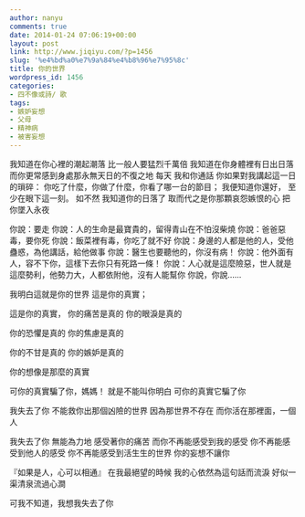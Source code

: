```yaml
---
author: nanyu
comments: true
date: 2014-01-24 07:06:19+00:00
layout: post
link: http://www.jiqiyu.com/?p=1456
slug: '%e4%bd%a0%e7%9a%84%e4%b8%96%e7%95%8c'
title: 你的世界
wordpress_id: 1456
categories:
- 四不像或詩/ 歌
tags:
- 嫉妒妄想
- 父母
- 精神病
- 被害妄想
---
```


我知道在你心裡的潮起潮落
比一般人要猛烈千萬倍
我知道在你身體裡有日出日落
而你更常感到身處那永無天日的不復之地
每天
我和你通話
你如果對我講起這一日的瑣碎：
你吃了什麼，你做了什麼，你看了哪一台的節目；
我便知道你還好，
至少在眼下這一刻。
如不然
我知道你的日落了
取而代之是你那顆哀怨嫉恨的心
把你墜入永夜

你說：要走
你說：人的生命是最寶貴的，留得青山在不怕沒柴燒
你說：爸爸惡毒，要你死
你說：飯菜裡有毒，你吃了就不好
你說：身邊的人都是他的人，受他蠱惑，為他講話，給他做事
你說：醫生也要聽他的，你沒有病！
你說：他外面有人，容不下你，這樣下去你只有死路一條！
你說：人心就是這麼險惡，世人就是這麼勢利，他勢力大，人都依附他，沒有人能幫你
你說，你說……

我明白這就是你的世界
這是你的真實；

這是你的真實，
你的痛苦是真的
你的眼淚是真的

你的恐懼是真的
你的焦慮是真的

你的不甘是真的
你的嫉妒是真的

你的想像是那麼的真實

可你的真實騙了你，媽媽！
就是不能叫你明白
可你的真實它騙了你

我失去了你
不能救你出那個凶險的世界
因為那世界不存在
而你活在那裡面，一個人

我失去了你
無能為力地
感受著你的痛苦
而你不再能感受到我的感受
你不再能感受到他人的感受
你不再能感受到活生生的世界
你的妄想不讓你

『如果是人，心可以相通』
在我最絕望的時候
我的心依然為這句話而流淚
好似一渠清泉流過心澗

可我不知道，我想我失去了你



